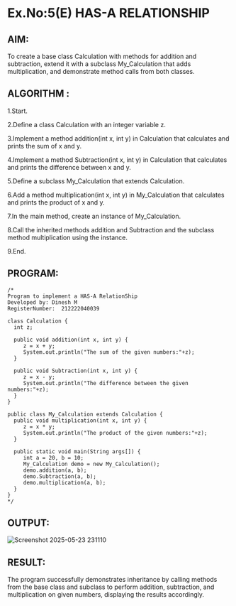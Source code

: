 # Ex.No:5(E) HAS-A RELATIONSHIP
## AIM:

To create a base class Calculation with methods for addition and subtraction, extend it with a subclass My_Calculation that adds multiplication, and demonstrate method calls from both classes.
## ALGORITHM :
1.Start.

2.Define a class Calculation with an integer variable z.

3.Implement a method addition(int x, int y) in Calculation that calculates and prints the sum of x and y.

4.Implement a method Subtraction(int x, int y) in Calculation that calculates and prints the difference between x and y.

5.Define a subclass My_Calculation that extends Calculation.

6.Add a method multiplication(int x, int y) in My_Calculation that calculates and prints the product of x and y.

7.In the main method, create an instance of My_Calculation.

8.Call the inherited methods addition and Subtraction and the subclass method multiplication using the instance.

9.End.





## PROGRAM:
 ```
/*
Program to implement a HAS-A RelationShip
Developed by: Dinesh M
RegisterNumber:  212222040039

class Calculation {
   int z;
	
   public void addition(int x, int y) {
      z = x + y;
      System.out.println("The sum of the given numbers:"+z);
   }
	
   public void Subtraction(int x, int y) {
      z = x - y;
      System.out.println("The difference between the given numbers:"+z);
   }
}

public class My_Calculation extends Calculation {
   public void multiplication(int x, int y) {
      z = x * y;
      System.out.println("The product of the given numbers:"+z);
   }
	
   public static void main(String args[]) {
      int a = 20, b = 10;
      My_Calculation demo = new My_Calculation();
      demo.addition(a, b);
      demo.Subtraction(a, b);
      demo.multiplication(a, b);
   }
}
*/
```








## OUTPUT:
![Screenshot 2025-05-23 231110](https://github.com/user-attachments/assets/6bf15a8f-58e6-4038-b798-2112891c18a2)



## RESULT:
The program successfully demonstrates inheritance by calling methods from the base class and subclass to perform addition, subtraction, and multiplication on given numbers, displaying the results accordingly.

